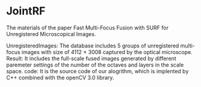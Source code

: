 # JointRF
The materials of the paper Fast Multi-Focus Fusion with SURF for Unregistered Microscopical Images.

UnregisteredImages: The database includes 5 groups of unregistered multi-focus images with size of 4112 × 3008 captured by the optical microscope.
Result: It includes the full-scale fused images generated by different paremeter settings of the number of the octaves and layers in the scale space.
code: It is the source code of our alogrithm, which is implented by C++ combined with the openCV 3.0 library.
